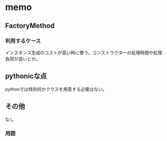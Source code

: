 # memo

## FactoryMethod

### 利用するケース

インスタンス生成のコストが高い時に使う。コンストラクターの処理時間や処理負荷が高いとか。

## pythonicな点

pythonでは特別何かクラスを用意する必要はない。

## その他

なし

### 用語
